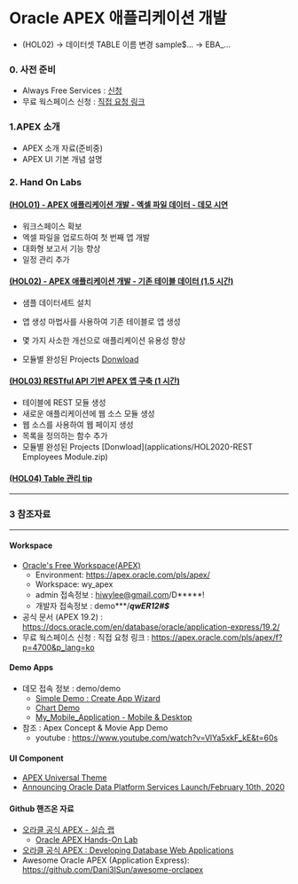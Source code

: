 # Oracle APEX 애플리케이션 개발
<!---
### 주의 사항
* 무료 웍스페이스가 19.2->20.1로 업그레이드 됨 [New Feature](https://apex.oracle.com/pls/apex/apex_pm/r/apex201/new-features)
* 기본 대시 보드가 생성 안됨
* url 문법이 바뀜/ 선택옵션
-->
* (HOL02) -> 데이터셋 TABLE 이름 변경 sample$... -> EBA_...
### 0. 사전 준비 
* Always Free Services : [신청](https://myservices.us.oraclecloud.com/mycloud/signup?language=en&sourceType=:ow:o:p:feb:0916FreePageBannerButton&intcmp=:ow:o:p:feb:0916FreePageBannerButton)
* 무료 웍스페이스 신청 : [직접 요청 링크](https://apex.oracle.com/pls/apex/f?p=4700&p_lang=ko)

### 1.APEX 소개
* APEX 소개 자료(준비중)
* APEX UI 기본 개념 설명
### 2. Hand On Labs
#### [(HOL01) - APEX 애플리케이션 개발 - 엑셀 파일 데이터 - 데모 시연 ](https://oracle.github.io/learning-library/developer-library/apex/spreadsheet)
* 워크스페이스 확보
* 엑셀 파일을 업로드하여 첫 번째 앱 개발
* 대화형 보고서 기능 향상
* 일정 관리 추가
#### [(HOL02) - APEX 애플리케이션 개발 - 기존 테이블 데이터 (1.5 시간)](https://oracle.github.io/learning-library/developer-library/apex/existing-tables/?page=README.md)
* 샘플 데이터세트 설치
* 앱 생성 마법사를 사용하여 기존 테이블로 앱 생성
* 몇 가지 사소한 개선으로 애플리케이션 유용성 향상

* 모듈별 완성된 Projects [Donwload](applications/HOL2020-Projects.zip)
#### [(HOL03) RESTful API 기반 APEX 앱 구축 (1 시간)](https://oracle.github.io/learning-library/developer-library/apex/rest-web-source)
* 테이블에 REST 모듈 생성
* 새로운 애플리케이션에 웹 소스 모듈 생성
* 웹 소스를 사용하여 웹 페이지 생성
* 목록을 정의하는 함수 추가
* 모듈별 완성된 Projects [Donwload](applications/HOL2020-REST Employees Module.zip)

#### [(HOL04) Table 관리 tip](https://github.com/odpkorea2020/APEX_tutorial/blob/master/table_manage_tip.md)
---
### 3 참조자료 
---
#### Workspace 
 * [Oracle's Free Workspace(APEX)](https://apex.oracle.com/pls/apex/)
   * Environment:	https://apex.oracle.com/pls/apex/
   * Workspace:	wy_apex
   * admin 접속정보 :	hiwylee@gmail.com/D*****!
   * 개발자  접속정보 : demo***/***qwER12#$***
 * 공식 문서 (APEX 19.2) : https://docs.oracle.com/en/database/oracle/application-express/19.2/
 * 무료 웍스페이스 신청 : 직접 요청 링크 : https://apex.oracle.com/pls/apex/f?p=4700&p_lang=ko  

####  Demo Apps
  * 데모 접속 정보 : demo/demo  
    * [Simple Demo : Create App Wizard](https://qsbizk930fjk4g6-apex.adb.ap-seoul-1.oraclecloudapps.com/ords/f?p=101)
    * [Chart Demo](https://qsbizk930fjk4g6-apex.adb.ap-seoul-1.oraclecloudapps.com/ords/f?p=103)
    * [My_Mobile_Application - Mobile & Desktop](https://qsbizk930fjk4g6-apex.adb.ap-seoul-1.oraclecloudapps.com/ords/f?p=102) 
  * 참조 : Apex Concept & Movie App Demo
      * youtube : https://www.youtube.com/watch?v=VlYa5xkF_kE&t=60s
   
#### UI Component
 * [APEX Universal Theme](https://apex.oracle.com/pls/apex/f?p=42:100:::::)
 * [Announcing Oracle Data Platform Services Launch/February 10th, 2020  ](https://otube.oracle.com/media/OSPA+Webcast+Series+-+Announcing+Oracle+Data+Platform+Services+Launch/0_pet67hpf)

#### Github 핸즈온 자료
 * [오라클 공식 APEX - 실습 랩](https://apex.oracle.com/ko/learn/tutorials/)
   * [Oracle APEX Hands-On Lab](https://oracle.github.io/learning-library/developer-library/apex/)
 * [오라클 공식 APEX : Developing Database Web Applications](https://oracle.github.io/learning-library/workshops/apex-en/?page=README.md)
 * Awesome Oracle APEX (Application Express): https://github.com/Dani3lSun/awesome-orclapex
